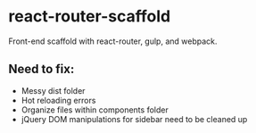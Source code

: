 # react-router-scaffold
Front-end scaffold with react-router, gulp, and webpack.

##  Need to fix:

* Messy dist folder
* Hot reloading errors
* Organize files within components folder
* jQuery DOM manipulations for sidebar need to be cleaned up
